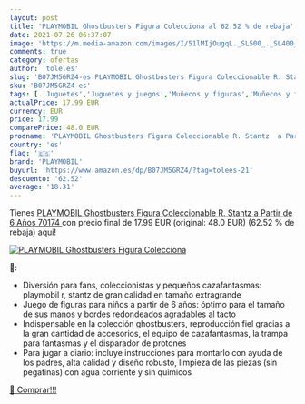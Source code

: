 ```yaml
---
layout: post
title: 'PLAYMOBIL Ghostbusters Figura Colecciona al 62.52 % de rebaja'
date: 2021-07-26 06:37:07
image: 'https://m.media-amazon.com/images/I/51lMIjOugqL._SL500_._SL400_.jpg'
comments: true
category: ofertas
author: 'tole.es'
slug: 'B07JM5GRZ4-es PLAYMOBIL Ghostbusters Figura Coleccionable R. Stantz a...'
sku: 'B07JM5GRZ4-es'
tags: [ 'Juguetes','Juguetes y juegos','Muñecos y figuras','Muñecos y figuras de acción','playmobil', ]
actualPrice: 17.99 EUR
currency: EUR
price: 17.99
comparePrice: 48.0 EUR
prodname: 'PLAYMOBIL Ghostbusters Figura Coleccionable R. Stantz  a Partir de 6 Años  70174 '
country: 'es'
flag: '🇪🇸'
brand: 'PLAYMOBIL'
buyurl: 'https://www.amazon.es/dp/B07JM5GRZ4/?tag=tolees-21'
descuento: '62.52'
average: '18.31'
---
```


Tienes [PLAYMOBIL Ghostbusters Figura Coleccionable R. Stantz  a Partir de 6 Años  70174 ](https://www.amazon.es/dp/B07JM5GRZ4/?tag=tolees-21) con precio final de  17.99 EUR (original: 48.0 EUR) (62.52 %  de rebaja) aqui!

[![PLAYMOBIL Ghostbusters Figura Colecciona](https://m.media-amazon.com/images/I/51lMIjOugqL._SL500_._SL400_.jpg)](https://www.amazon.es/dp/B07JM5GRZ4/?tag=tolees-21)

🔎:

- Diversión para fans, coleccionistas y pequeños cazafantasmas: playmobil r, stantz de gran calidad en tamaño extragrande
- Juego de figuras para niños a partir de 6 años: óptimo para el tamaño de sus manos y bordes redondeados agradables al tacto
- Indispensable en la colección ghostbusters, reproducción fiel gracias a la gran cantidad de accesorios, el equipo de cazafantasmas, la trampa para fantasmas y el disparador de protones
- Para jugar a diario: incluye instrucciones para montarlo con ayuda de los padres, alta calidad y diseño robusto, limpieza de las piezas (sin pegatinas) con agua corriente y sin químicos

[🛒 Comprar!!!](https://www.amazon.es/dp/B07JM5GRZ4/?tag=tolees-21)
